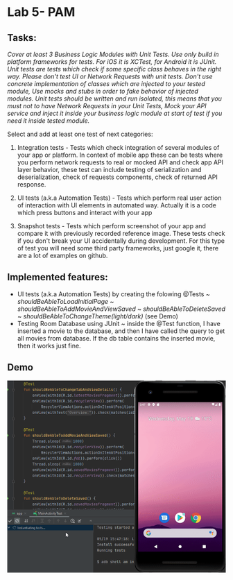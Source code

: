 # Lab 5- PAM

## Tasks:

*Cover at least 3 Business Logic Modules with Unit Tests. Use only build in platform frameworks for tests. For iOS it is XCTest, for Android it is JUnit.
Unit tests are tests which check if some specific class behaves in the right way. Please don't test UI or Network Requests with unit tests.
Don't use concrete implementation of classes which are injected to your tested module, Use mocks and stubs in order to fake behavior of injected modules. Unit tests should be written and run isolated, this means that you must not to have Network Requests in your Unit Tests, Mock your API service and inject it inside your business logic module at start of test if you need it inside tested module.*

Select and add at least one test of next categories:

1. Integration tests - Tests which check integration of several modules of your app or platform. In context of mobile app these can be tests where you perform network requests to real or mocked API and check app API layer behavior, these test can include testing of serialization and deserialization, check of requests components, check of returned API response.

2. UI tests (a.k.a Automation Tests) - Tests which perform real user action of interaction with UI elements in automated way. Actually it is a code which press buttons and interact with your app

3. Snapshot tests - Tests which perform screenshot of your app and compare it with previously recorded reference image. These tests check if you don't break your UI accidentally during development. For this type of test you will need some third party frameworks, just google it, there are a lot of examples on github.  

## Implemented features:
- UI tests (a.k.a Automation Tests) by creating the folowing @Tests ~ *shouldBeAbleToLoadInitialPage* ~ *shouldBeAbleToAddMovieAndViewSaved* ~ *shouldBeAbleToDeleteSaved* ~ *shouldBeAbleToChangeTheme(light/dark)* (see Demo)
- Testing Room Database using JUnit ~ inside the @Test function, I have inserted a movie to the database, and then I have called the query to get all movies from database. If the db table contains the inserted movie, then it works just fine.

## Demo
![alt text](lab5.gif)
